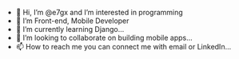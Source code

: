 - 👋 Hi, I’m @e7gx and I’m interested in programming 
- 👀 I’m Front-end, Mobile Developer 
- 🌱 I’m currently learning Django...
- 💞️ I’m looking to collaborate on building mobile apps...
- 📫 How to reach me you can connect me with email or LinkedIn...

<!---
e7gx/e7gx is a ✨ special ✨ repository because its `README.md` (this file) appears on your GitHub profile.
You can click the Preview link to take a look at your changes.
--->
